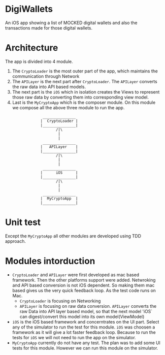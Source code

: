 # DigiWallets
An iOS app showing a list of MOCKED digital wallets and also the transactions made for those digital wallets.

# Architecture
The app is divided into 4 module.
1. The `CryptoLoader` is the most outer part of the app, which maintains the communication through Network
2. The `APILayer` is the next part after `CryptoLoader`. The `APILayer` converts the raw data into API based models.
3. The next part is the `iOS` which in isolation creates the Views to represent those raw data by converting them into corresponding view model.
4. Last is the `MyCryptoApp` which is the composer module. On this module we compose all the above three module to run the app.

```
                 _______________
                |  CryptoLoader |
                |_______________|
                       /|\
                        |
                        |
                 _______________
                |   APILayer    |
                |_______________|
                       /|\
                        |
                        |
                 _______________
                |      iOS      |
                |_______________|
                       /|\
                        |
                        |
                 _______________
                |  MyCryptoApp  |
                |_______________|
```


# Unit test
Except the `MyCryptoApp` all other modules are developed using TDD approach.

# Modules intorduction
- `CryptoLoader` and `APILayer` were first developed as mac based framework. Then the other platforms support were added. Netwroking and API based conversion is not iOS dependent. So making them mac based gives us the very quick feedback loop. As the test code runs on Mac.
  - `CryptoLoader` is focusing on Networking
  - `APILayer` is focusing on raw data conversion. `APILayer` converts the raw Data into API layer based model, so that the next model 'iOS` can digest/convert this model into its own model(ViewModel)
- `iOS` is the iOS based framework and concerntrates on the UI part. Select any of the simulator to run the test for this module. `iOS` was choosen a framework as it will give a lot faster feedback loop. Because to run the tests for `iOS` we will not need to run the app on the simulator.
- `MyCryptoApp` currently do not have any test. The plan was to add some UI tests for this module. However we can run this module on the simulator.


